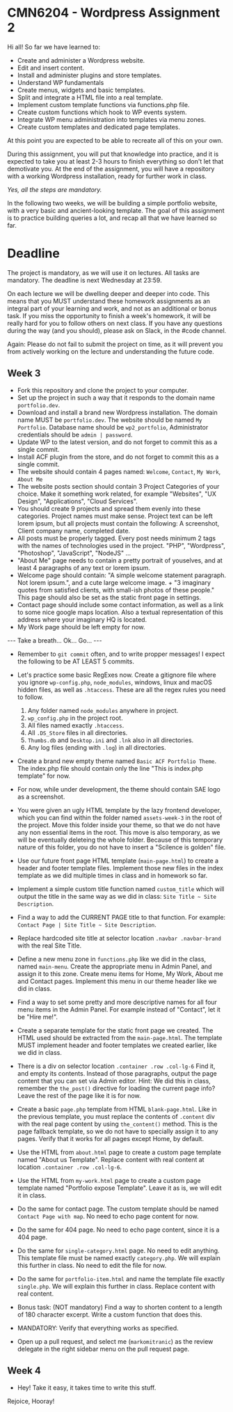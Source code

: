 # CMN6204 - Wordpress Assignment 2

Hi all! So far we have learned to:

- Create and administer a Wordpress website.
- Edit and insert content.
- Install and administer plugins and store templates.
- Understand WP fundamentals 
- Create menus, widgets and basic templates.
- Split and integrate a HTML file into a real template.
- Implement custom template functions via functions.php file.
- Create custom functions which hook to WP events system.
- Integrate WP menu administration into templates via menu zones.
- Create custom templates and dedicated page templates.

At this point you are expected to be able to recreate all of this on your own.

During this assignment, you will put that knowledge into practice, and it is expected to take you at least 2-3 hours to finish everything so don't let that demotivate you. At the end of the assignment, you will have a repository with a working Wordpress installation, ready for further work in class.

*Yes, all the steps are mandatory.*

In the following two weeks, we will be building a simple portfolio website, with a very basic and ancient-looking template. The goal of this assignment is to practice building queries a lot, and recap all that we have learned so far.

# Deadline

The project is mandatory, as we will use it on lectures. All tasks are mandatory. The deadline is next Wednesday at 23:59.

On each lecture we will be dwelling deeper and deeper into code.
This means that you MUST understand these homework assignments as an integral part of your learning and work, and not as an additional or bonus task. If you miss the opportunity to finish a week's homework, it will be really hard for you to follow others on next class. If you have any questions during the way (and you should), please ask on Slack, in the #code channel.

Again: Please do not fail to submit the project on time, as it will prevent you from actively working on the lecture and understanding the future code.

## Week 3

- Fork this repository and clone the project to your computer.
- Set up the project in such a way that it responds to the domain name `portfolio.dev`.
- Download and install a brand new Wordpress installation. The domain name MUST be `portfolio.dev`. The website should be named `My Portfolio`. Database name should be `wp2_portfolio`, Administrator credentials should be `admin | password`.
- Update WP to the latest version, and do not forget to commit this as a single commit.
- Install ACF plugin from the store, and do not forget to commit this as a single commit.
- The website should contain 4 pages named: `Welcome`, `Contact`, `My Work`, `About Me`
- The website posts section should contain 3 Project Categories of your choice. Make it something work related, for example "Websites", "UX Design", "Applications", "Cloud Services".
- You should create 9 projects and spread them evenly into these categories. Project names must make sense. Project text can be left lorem ipsum, but all projects must contain the following: A screenshot, Client company name, completed date.
- All posts must be properly tagged. Every post needs minimum 2 tags with the names of technologies used in the project. "PHP", "Wordpress", "Photoshop", "JavaScript", "NodeJS" ...
- "About Me" page needs to contain a pretty portrait of youselves, and at least 4 paragraphs of any text or lorem ipsum.
- Welcome page should contain: "A simple welcome statement paragraph. Not lorem ipsum.", and a cute large welcome image. + "3 imaginary quotes from satisfied clients, with small-ish photos of these people." This page should also be set as the static front page in settings.
- Contact page should include some contact information, as well as a link to some nice google maps location. Also a textual representation of this address where your imaginary HQ is located.
- My Work page should be left empty for now.

--- Take a breath... Ok... Go... ---







- Remember to `git commit` often, and to write propper messages! I expect the following to be AT LEAST 5 commits.
- Let's practice some basic RegExes now. Create a gitignore file where you ignore `wp-config.php`, `node_modules`, windows, linux and macOS hidden files, as well as `.htaccess`. These are all the regex rules you need to follow. 
	1. Any folder named `node_modules` anywhere in project.
	2. `wp_config.php` in the project root.
	3. All files named exactly `.htaccess`.
	4. All `.DS_Store` files in all directories.
	5. `Thumbs.db` and `Desktop.ini` and `.lnk` also in all directories.
	6. Any log files (ending with `.log`) in all directories.
- Create a brand new empty theme named `Basic ACF Portfolio Theme`. The index.php file should contain only the line "This is index.php template" for now.
- For now, while under development, the theme should contain SAE logo as a screenshot.
- You were given an ugly HTML template by the lazy frontend developer, which you can find within the folder named `assets-week-3` in the root of the project. Move this folder inside your theme, so that we do not have any non essential items in the root. This move is also temporary, as we will be eventually deleteing the whole folder. Because of this temporary nature of this folder, you do not have to insert a "Scilence is golden" file.





- Use our future front page HTML template (`main-page.html`) to create a header and footer template files. Implement those new files in the index template as we did multiple times in class and in homework so far.


- Implement a simple custom title function named `custom_title` which will output the title in the same way as we did in class: `Site Title ~ Site Description`.
- Find a way to add the CURRENT PAGE title to that function. For example: `Contact Page | Site Title ~ Site Description`.
- Replace hardcoded site title at selector location `.navbar .navbar-brand` with the real Site Title.
- Define a new menu zone in `functions.php` like we did in the class, named `main-menu`. Create the appropriate menu in Admin Panel, and assign it to this zone. Create menu items for Home, My Work, About me and Contact pages. Implement this menu in our theme header like we did in class.
- Find a way to set some pretty and more descriptive names for all four menu items in the Admin Panel. For example instead of "Contact", let it be "Hire me!".
- Create a separate template for the static front page we created. The HTML used should be extracted from the `main-page.html`. The template MUST implement header and footer templates we created earlier, like we did in class.
- There is a div on selector location `.container .row .col-lg-6` Find it, and empty its contents. Instead of those paragraphs, output the page content that you can set via Admin editor. Hint: We did this in class, remember the `the_post()` directive for loading the current page info? Leave the rest of the page like it is for now.
- Create a basic `page.php` template from HTML `blank-page.html`. Like in the previous template, you must replace the contents of `.content` div with the real page content by using `the_content()` method. This is the page fallback template, so we do not have to specially assign it to any pages. Verify that it works for all pages except Home, by default.
- Use the HTML from `about.html` page to create a custom page template named "About us Template". Replace content with real content at location `.container .row .col-lg-6`.
- Use the HTML from `my-work.html` page to create a custom page template named "Portfolio expose Template". Leave it as is, we will edit it in class.
- Do the same for contact page. The custom template should be named `Contact Page with map`. No need to echo page content for now.
- Do the same for 404 page. No need to echo page content, since it is a 404 page.
- Do the same for `single-category.html` page. No need to edit anything. This template file must be named exactly `category.php`. We will explain this further in class. No need to edit the file for now.
- Do the same for `portfolio-item.html` and name the template file exactly `single.php`. We will explain this further in class. Replace content with real content.
- Bonus task: (NOT mandatory) Find a way to shorten content to a length of 180 character excerpt. Write a custom function that does this.
- MANDATORY: Verify that everything works as specified.
- Open up a pull request, and select me (`markomitranic`) as the review delegate in the right sidebar menu on the pull request page.

## Week 4

- Hey! Take it easy, it takes time to write this stuff.

Rejoice, Hooray!
